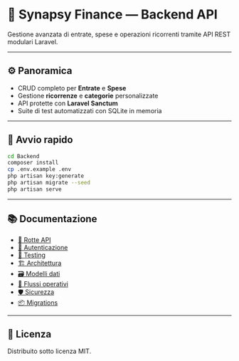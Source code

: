 # 💼 Synapsy Finance — Backend API

Gestione avanzata di entrate, spese e operazioni ricorrenti tramite API REST modulari Laravel.

---

## ⚙️ Panoramica
- CRUD completo per **Entrate** e **Spese**
- Gestione **ricorrenze** e **categorie** personalizzate
- API protette con **Laravel Sanctum**
- Suite di test automatizzati con SQLite in memoria

---

## 🚀 Avvio rapido
```bash
cd Backend
composer install
cp .env.example .env
php artisan key:generate
php artisan migrate --seed
php artisan serve
```

---

## 📚 Documentazione
- [📜 Rotte API](API_ROUTES.md)
- [🔐 Autenticazione](AUTH_FLOW.md)
- [🧪 Testing](TESTING.md)
- [🏗️ Architettura](ARCHITECTURE.md)
- [🗃️ Modelli dati](DATA_MODELS.md)
- [🔄 Flussi operativi](WORKFLOWS.md)
- [🛡️ Sicurezza](SECURITY.md)
- [📦 Migrations](MIGRATIONS.md)

---

## 📄 Licenza
Distribuito sotto licenza MIT.
